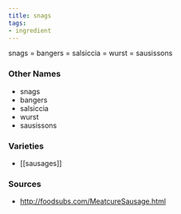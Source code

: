 ```yaml
---
title: snags
tags:
- ingredient
---
```

snags = bangers = salsiccia = wurst = sausissons

### Other Names

* snags
* bangers
* salsiccia
* wurst
* sausissons

### Varieties

* [[sausages]]

### Sources
* http://foodsubs.com/MeatcureSausage.html
